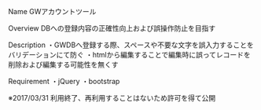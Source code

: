 Name
GWアカウントツール

Overview
DBへの登録内容の正確性向上および誤操作防止を目指す

Description
・GWDBへ登録する際、スペースや不要な文字を誤入力することをバリデーションにて防ぐ
・htmlから編集することで編集時に誤ってレコードを削除および編集する可能性を無くす

Requirement
・jQuery
・bootstrap

※2017/03/31 利用終了、再利用することはないため許可を得て公開
